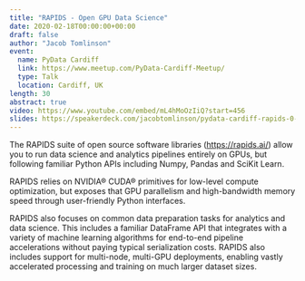 ```yaml
---
title: "RAPIDS - Open GPU Data Science"
date: 2020-02-18T00:00:00+00:00
draft: false
author: "Jacob Tomlinson"
event:
  name: PyData Cardiff
  link: https://www.meetup.com/PyData-Cardiff-Meetup/
  type: Talk
  location: Cardiff, UK
length: 30
abstract: true
video: https://www.youtube.com/embed/mL4hMoOzIiQ?start=456
slides: https://speakerdeck.com/jacobtomlinson/pydata-cardiff-rapids-0-dot-11-open-gpu-data-science
---
```


The RAPIDS suite of open source software libraries (https://rapids.ai/) allow you to run data science and analytics pipelines entirely on GPUs, but following familiar Python APIs including Numpy, Pandas and SciKit Learn.

RAPIDS relies on NVIDIA® CUDA® primitives for low-level compute optimization, but exposes that GPU parallelism and high-bandwidth memory speed through user-friendly Python interfaces.

RAPIDS also focuses on common data preparation tasks for analytics and data science. This includes a familiar DataFrame API that integrates with a variety of machine learning algorithms for end-to-end pipeline accelerations without paying typical serialization costs. RAPIDS also includes support for multi-node, multi-GPU deployments, enabling vastly accelerated processing and training on much larger dataset sizes.